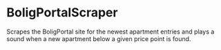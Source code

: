 # BoligPortalScraper
Scrapes the BoligPortal site for the newest apartment entries and plays a sound when a new apartment below a given price point is found.
